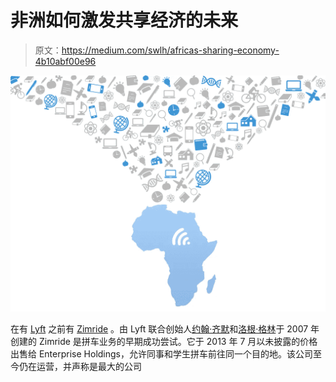 # 非洲如何激发共享经济的未来

> 原文：<https://medium.com/swlh/africas-sharing-economy-4b10abf00e96>

![](img/3c22dc5b0bcf5af6ff1725f2cf66c1ee.png)

在有 [Lyft](https://www.lyft.com/) 之前有 [Zimride](https://zimride.com/) 。由 Lyft 联合创始人[约翰·齐默](https://medium.com/u/ccfc742a0b98?source=post_page-----4b10abf00e96--------------------------------)和[洛根·格林](https://medium.com/u/4ad40289fd74?source=post_page-----4b10abf00e96--------------------------------)于 2007 年创建的 Zimride 是拼车业务的早期成功尝试。它于 2013 年 7 月以未披露的价格出售给 Enterprise Holdings，允许同事和学生拼车前往同一个目的地。该公司至今仍在运营，并声称是最大的公司